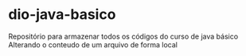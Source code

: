 # dio-java-basico
Repositório para armazenar todos os códigos do curso de java básico
Alterando o conteudo de um arquivo de forma local